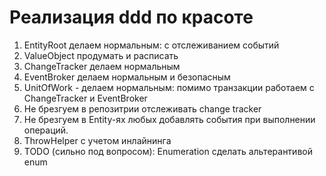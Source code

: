 # Реализация ddd по красоте 

1. EntityRoot делаем нормальным: с отслеживанием событий
2. ValueObject продумать и расписать
2. ChangeTracker делаем нормальным  
3. EventBroker делаем нормальным и безопасным
4. UnitOfWork - делаем нормальным: помимо транзакции работаем с ChangeTracker и EventBroker
5. Не брезгуем в репозитрии отслеживать change tracker
6. Не брезгуем в Entity-ях любых добавлять события при выполнении операций.
7. ThrowHelper c учетом инлайнинга
8. TODO (сильно под вопросом): Enumeration сделать альтерантивой enum